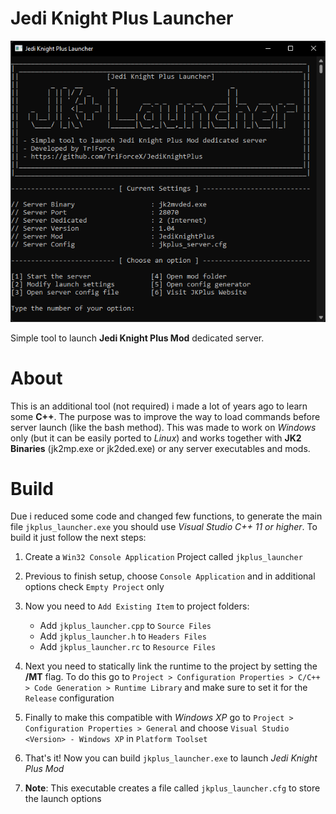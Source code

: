 # Jedi Knight Plus Launcher
![jkplus_launcher](jkplus_launcher.png)

Simple tool to launch **Jedi Knight Plus Mod** dedicated server.

# About
This is an additional tool (not required) i made a lot of years ago to learn some **C++**. The purpose was to improve the way to load commands before server launch (like the bash method). This was made to work on *Windows* only (but it can be easily ported to *Linux*) and works together with **JK2 Binaries** (jk2mp.exe or jk2ded.exe) or any server executables and mods.

# Build
Due i reduced some code and changed few functions, to generate the main file `jkplus_launcher.exe` you should use *Visual Studio C++ 11 or higher*. To build it just follow the next steps:

1. Create a `Win32 Console Application` Project called `jkplus_launcher`

2. Previous to finish setup, choose `Console Application` and in additional options check `Empty Project` only

3. Now you need to `Add Existing Item` to project folders: 
   - Add `jkplus_launcher.cpp` to `Source Files`
   - Add `jkplus_launcher.h` to `Headers Files`
   - Add `jkplus_launcher.rc` to `Resource Files`

4. Next you need to statically link the runtime to the project by setting the **/MT** flag. To do this go to `Project > Configuration Properties > C/C++ > Code Generation > Runtime Library` and make sure to set it for the `Release` configuration

5. Finally to make this compatible with *Windows XP* go to `Project > Configuration Properties > General` and choose `Visual Studio <Version> - Windows XP` in `Platform Toolset`

5. That's it! Now you can build `jkplus_launcher.exe` to launch *Jedi Knight Plus Mod*

6. **Note**: This executable creates a file called `jkplus_launcher.cfg` to store the launch options